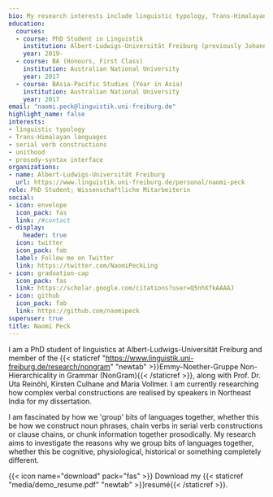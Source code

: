 ```yaml
---
bio: My research interests include linguistic typology, Trans-Himalayan languages and serial verb constructions.
education:
  courses:
  - course: PhD Student in Linguistik
    institution: Albert-Ludwigs-Universität Freiburg (previously Johannes Gutenberg-Universität Mainz)
    year: 2019-
  - course: BA (Honours, First Class)
    institution: Australian National University
    year: 2017
  - course: BAsia-Pacific Studies (Year in Asia)
    institution: Australian National University
    year: 2017
email: "naomi.peck@linguistik.uni-freiburg.de"
highlight_name: false
interests:
- linguistic typology
- Trans-Himalayan languages
- serial verb constructions
- unithood
- prosody-syntax interface
organizations:
- name: Albert-Ludwigs-Universität Freiburg
  url: https://www.linguistik.uni-freiburg.de/personal/naomi-peck
role: PhD Student; Wissenschaftliche Mitarbeiterin
social:
- icon: envelope
  icon_pack: fas
  link: /#contact
- display:
    header: true
  icon: twitter
  icon_pack: fab
  label: Follow me on Twitter
  link: https://twitter.com/NaomiPeckLing
- icon: graduation-cap
  icon_pack: fas
  link: https://scholar.google.com/citations?user=Q5nhXfkAAAAJ
- icon: github
  icon_pack: fab
  link: https://github.com/naomipeck
superuser: true
title: Naomi Peck
---
```


I am a PhD student of linguistics at Albert-Ludwigs-Universität Freiburg and member of the {{< staticref "https://www.linguistik.uni-freiburg.de/research/nongram" "newtab" >}}Emmy-Noether-Gruppe Non-Hierarchicality in Grammar (NonGram){{< /staticref >}}, along with Prof. Dr. Uta Reinöhl, Kirsten Culhane and Maria Vollmer. I am currently researching how complex verbal constructions are realised by speakers in Northeast India for my dissertation.

I am fascinated by how we 'group' bits of languages together, whether this be how we construct noun phrases, chain verbs in serial verb constructions or clause chains, or chunk information together prosodically. My research aims to investigate the reasons why we group bits of languages together, whether this be cognitive, physiological, historical or something completely different.

{{< icon name="download" pack="fas" >}} Download my {{< staticref "media/demo_resume.pdf" "newtab" >}}resumé{{< /staticref >}}.

